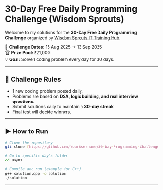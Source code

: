 # 30-Day Free Daily Programming Challenge (Wisdom Sprouts)

Welcome to my solutions for the **30-Day Free Daily Programming Challenge** organized by [Wisdom Sprouts IT Training Hub](https://dpc.wisdomsprouts.in/register).

📅 **Challenge Dates:** 15 Aug 2025 → 13 Sep 2025  
🏆 **Prize Pool:** ₹21,000  
💡 **Goal:** Solve 1 coding problem every day for 30 days.

---

## 📌 Challenge Rules
- 1 new coding problem posted daily.
- Problems are based on **DSA, logic building, and real interview questions**.
- Submit solutions daily to maintain a **30-day streak**.
- Final test will decide winners.

---

## ▶️ How to Run
```bash
# Clone the repository
git clone [https://github.com/YourUsername/30-Day-Programming-Challenge.git](https://github.com/dhruvjagtap07/Daily-Programming-Challenge-2025)

# Go to specific day's folder
cd Day01

# Compile and run (example for C++)
g++ solution.cpp -o solution
./solution
```
---
